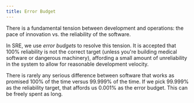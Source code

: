 ```yaml
---
title: Error Budget
---
```


There is a fundamental tension between development and operations: the pace of innovation vs. the reliability of the software. 

In SRE, we use *error budgets* to resolve this tension. It is accepted that 100% reliability is not the correct target (unless you're building medical software or dangerous machinery), affording a small amount of unreliability in the system to allow for reasonable development velocity.

There is rarely any serious difference between software that works as promised 100% of the time versus 99.999% of the time. If we pick 99.999% as the reliability target, that affords us 0.001% as the error budget. This can be freely spent as long.
